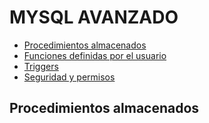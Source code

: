 # MYSQL AVANZADO

- [Procedimientos almacenados](#procedimientos-almacenados)
- [Funciones definidas por el usuario](#funciones-definidas-por-el-usuario)
- [Triggers](#triggers)
- [Seguridad y permisos](#seguridad-y-permisos)

## Procedimientos almacenados

